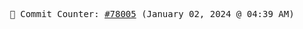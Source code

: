 <p align="center">
    <samp>
        📮 Commit Counter: <a href="https://github.com/Javascript-void0/Javascript-void0/commits/main">#78005</a> (January 02, 2024 @ 04:39 AM)
    </samp>
</p>